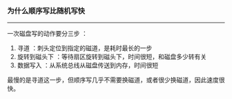 ### 为什么顺序写比随机写快

---

一次磁盘写的动作要分三步 ：

1. 寻道 ：刺头定位到指定的磁道，是耗时最长的一步
2. 旋转到磁头下 ：等待扇区旋转到磁头下，时间很短，和磁盘多少转有关
3. 数据写入 ：从系统总线从磁盘传送到内存，时间很短



最慢的是寻道这一步，但顺序写几乎不需要换磁道，或者很少换磁道，因此速度很快。

